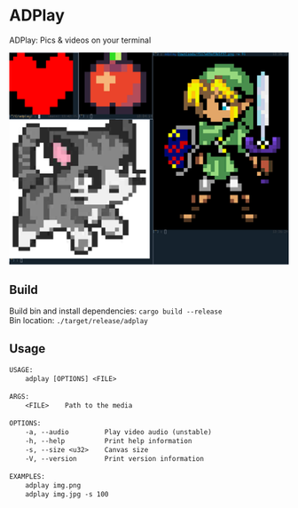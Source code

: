 # ADPlay
ADPlay: Pics & videos on your terminal

<p align="center">
  <img src="./demo.png">
</p>

## Build
Build bin and install dependencies: `cargo build --release`  
Bin location: `./target/release/adplay`

## Usage
```
USAGE:
    adplay [OPTIONS] <FILE>

ARGS:
    <FILE>    Path to the media

OPTIONS:
    -a, --audio         Play video audio (unstable)
    -h, --help          Print help information
    -s, --size <u32>    Canvas size
    -V, --version       Print version information

EXAMPLES: 
    adplay img.png
    adplay img.jpg -s 100
```

